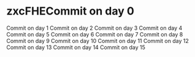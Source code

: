 # zxcFHECommit on day 0
Commit on day 1
Commit on day 2
Commit on day 3
Commit on day 4
Commit on day 5
Commit on day 6
Commit on day 7
Commit on day 8
Commit on day 9
Commit on day 10
Commit on day 11
Commit on day 12
Commit on day 13
Commit on day 14
Commit on day 15
